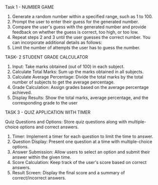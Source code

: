 Task 1 - NUMBER GAME
1. Generate a random number within a specified range, such as 1 to 100.
2. Prompt the user to enter their guess for the generated number.
3. Compare the user's guess with the generated number and provide feedback on whether the guess
is correct, too high, or too low.
4. Repeat steps 2 and 3 until the user guesses the correct number.
You can incorporate additional details as follows:
5. Limit the number of attempts the user has to guess the number.


TASK- 2 STUDENT GRADE CALCULATOR

1. Input: Take marks obtained (out of 100) in each subject.
2.  Calculate Total Marks: Sum up the marks obtained in all subjects.
3. Calculate Average Percentage: Divide the total marks by the total number of subjects to get the average percentage.
4. Grade Calculation: Assign grades based on the average percentage achieved.
5. Display Results: Show the total marks, average percentage, and the corresponding grade to the user

  
TASK 3 - QUIZ APPLICATION WITH TIMER

Quiz Questions and Options: Store quiz questions along with multiple-choice options and correct answers.
1. Timer: Implement a timer for each question to limit the time to answer.
2. Question Display: Present one question at a time with multiple-choice options.
3. Answer Submission: Allow users to select an option and submit their answer within the given time.
4. Score Calculation: Keep track of the user's score based on correct answers.
5. Result Screen: Display the final score and a summary of correct/incorrect answers.


 
   
   
